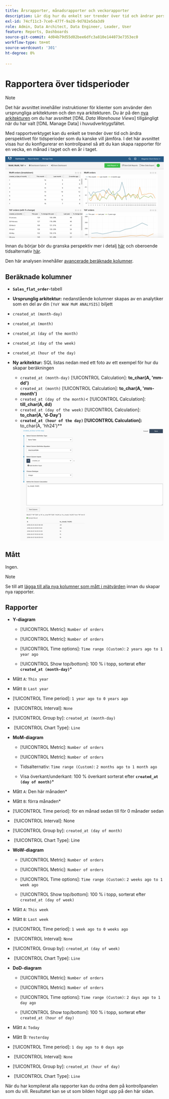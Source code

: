 ```yaml
---
title: Årsrapporter, månadsrapporter och veckorapporter
description: Lär dig hur du enkelt ser trender över tid och ändrar perspektiv för tidsperioder som du kanske vill jämföra.
exl-id: 74cf11c3-7ce0-477f-9a28-9d782e5da3d9
role: Admin, Data Architect, Data Engineer, Leader, User
feature: Reports, Dashboards
source-git-commit: 4d04b79d55d02bee6dfc3a810e144073e7353ec0
workflow-type: tm+mt
source-wordcount: '301'
ht-degree: 0%

---
```


# Rapportera över tidsperioder

>[!NOTE]
>
>Det här avsnittet innehåller instruktioner för klienter som använder den ursprungliga arkitekturen och den nya arkitekturen. Du är på den [nya arkitekturen](../../administrator/account-management/new-architecture.md) om du har avsnittet [!DNL _Data Warehouse Views_] tillgängligt när du har valt [!DNL Manage Data] i huvudverktygsfältet.

Med rapportverktyget kan du enkelt se trender över tid och ändra perspektivet för tidsperioder som du kanske vill jämföra. I det här avsnittet visas hur du konfigurerar en kontrollpanel så att du kan skapa rapporter för en vecka, en månad i taget och en år i taget.

![Kontrollpanel som visar jämförelser mellan vecka, månad över månad och år](../../assets/Wow__mom__yoy.png)

Innan du börjar bör du granska perspektiv mer i detalj [här](../../tutorials/using-visual-report-builder.md) och oberoende tidsalternativ [här](../../tutorials/time-options-visual-rpt-bldr.md).

Den här analysen innehåller [avancerade beräknade kolumner](../data-warehouse-mgr/adv-calc-columns.md).

## Beräknade kolumner

* **`Sales_flat_order`**-tabell
* **Ursprunglig arkitektur:** nedanstående kolumner skapas av en analytiker som en del av din `[YoY WoW MoM ANALYSIS]` biljett
* `created_at (month-day)`
* `created_at (month)`
* `created_at (day of the month)`
* `created_at (day of the week)`
* `created_at (hour of the day)`

* **Ny arkitektur:** SQL listas nedan med ett foto av ett exempel för hur du skapar beräkningen
   * `created_at (month-day)` [!UICONTROL Calculation]: **to_char(A, &#39;mm-dd&#39;)**
   * `created_at (month)` [!UICONTROL Calculation]: **to_char(A, &#39;mm-month&#39;)**
   * `created_at (day of the month)`&lt; [!UICONTROL Calculation]: **till_char(A, dd)**
   * `created_at (day of the week)` [!UICONTROL Calculation]: **to_char(A, &#39;d-Day&#39;)**
   * **`created_at (hour of the day)` [!UICONTROL Calculation]: &#x200B;** to_char(A, &#39;hh24&#39;)**
     ![Skapa beräknat kolumngränssnitt i Data Warehouse Manager](../../assets/new-arch-create-calc.png)

## Mått

Ingen.

>[!NOTE]
>
>Se till att [lägga till alla nya kolumner som mått i mätvärden](../data-warehouse-mgr/manage-data-dimensions-metrics.md) innan du skapar nya rapporter.

## Rapporter

* **Y-diagram**
   * [!UICONTROL Metric]: `Number of orders`

   * [!UICONTROL Metric]: `Number of orders`
   * [!UICONTROL Time options]: `Time range (Custom)`: `2 years ago to 1 year ago`

   * [!UICONTROL Show top/bottom]: 100 % i topp, sorterat efter **`created_at (month-day)`***

* Mått `A`: `This year`
* Mått `B`: `Last year`
* [!UICONTROL Time period]: `1 year ago to 0 years ago`
* &#x200B;
  [!UICONTROL Interval]: `None`
* [!UICONTROL Group by]: `created_at (month-day)`
* &#x200B;
  [!UICONTROL Chart Type]: `Line`

* **MoM-diagram**
   * [!UICONTROL Metric]: `Number of orders`

   * [!UICONTROL Metric]: `Number of orders`
   * Tidsalternativ: `Time range (Custom)`: `2 months ago to 1 month ago`

   * Visa överkant/underkant: 100 % överkant sorterat efter **`created_at (day of month)`***

* Mått `A`: Den här månaden*
* Mått `B`: förra månaden*
* [!UICONTROL Time period]: för en månad sedan till för 0 månader sedan
* &#x200B;
  [!UICONTROL Interval]: None
* [!UICONTROL Group by]: `created_at (day of month)`
* &#x200B;
  [!UICONTROL Chart Type]: Line

* **WoW-diagram**
   * [!UICONTROL Metric]: `Number of orders`

   * [!UICONTROL Metric]: `Number of orders`
   * [!UICONTROL Time options]: `Time range (Custom)`: `2 weeks ago to 1 week ago`

   * [!UICONTROL Show top/bottom]: 100 % i topp, sorterat efter `created_at (day of week)`

* Mått `A`: `This week`
* Mått `B`: `Last week`
* [!UICONTROL Time period]: `1 week ago to 0 weeks ago`
* &#x200B;
  [!UICONTROL Interval]: `None`
* [!UICONTROL Group by]: `created_at (day of week)`
* &#x200B;
  [!UICONTROL Chart Type]: `Line`

* **DoD-diagram**
   * [!UICONTROL Metric]: `Number of orders`

   * [!UICONTROL Metric]: `Number of orders`
   * [!UICONTROL Time options]: `Time range (Custom)`: `2 days ago to 1 day ago`

   * [!UICONTROL Show top/bottom]: 100 % i topp, sorterat efter `created_at (hour of day)`

* Mått `A`: `Today`
* Mått B: `Yesterday`
* [!UICONTROL Time period]: `1 day ago to 0 days ago`
* &#x200B;
  [!UICONTROL Interval]: `None`
* [!UICONTROL Group by]: `created_at (hour of day)`
* &#x200B;
  [!UICONTROL Chart Type]: `Line`

När du har kompilerat alla rapporter kan du ordna dem på kontrollpanelen som du vill. Resultatet kan se ut som bilden högst upp på den här sidan.
